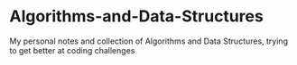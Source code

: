 # Algorithms-and-Data-Structures
My personal notes and collection of Algorithms and Data Structures, trying to get better at coding challenges
